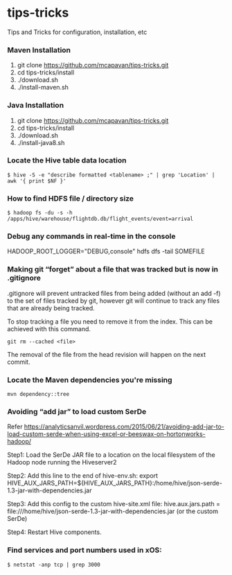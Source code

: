 # tips-tricks
Tips and Tricks for configuration, installation, etc

### Maven Installation

1. git clone https://github.com/mcapavan/tips-tricks.git
2. cd tips-tricks/install
3. ./download.sh
4. ./install-maven.sh


### Java Installation

1. git clone https://github.com/mcapavan/tips-tricks.git
2. cd tips-tricks/install
3. ./download.sh
4. ./install-java8.sh

### Locate the Hive table data location

```
$ hive -S -e "describe formatted <tablename> ;" | grep 'Location' | awk '{ print $NF }'
```

### How to find HDFS file / directory size

```
$ hadoop fs -du -s -h /apps/hive/warehouse/flightdb.db/flight_events/event=arrival
```

### Debug any commands in real-time in the console
HADOOP_ROOT_LOGGER="DEBUG,console" hdfs dfs -tail SOMEFILE

### Making git “forget” about a file that was tracked but is now in .gitignore

.gitignore will prevent untracked files from being added (without an add -f) to the set of files tracked by git, however git will continue to track any files that are already being tracked.

To stop tracking a file you need to remove it from the index. This can be achieved with this command.
```
git rm --cached <file>
```
The removal of the file from the head revision will happen on the next commit.

### Locate the Maven dependencies you're missing

```
mvn dependency::tree
```

### Avoiding “add jar” to load custom SerDe
Refer https://analyticsanvil.wordpress.com/2015/06/21/avoiding-add-jar-to-load-custom-serde-when-using-excel-or-beeswax-on-hortonworks-hadoop/

Step1: Load the SerDe JAR file to a location on the local filesystem of the Hadoop node running the Hiveserver2

Step2: Add this line to the end of hive-env.sh:
export HIVE_AUX_JARS_PATH=${HIVE_AUX_JARS_PATH}:/home/hive/json-serde-1.3-jar-with-dependencies.jar

Step3: Add this config to the custom hive-site.xml file:
hive.aux.jars.path = file:///home/hive/json-serde-1.3-jar-with-dependencies.jar (or the custom SerDe)

Step4: Restart Hive components.

### Find services and port numbers used in xOS:
```
$ netstat -anp tcp | grep 3000
```
